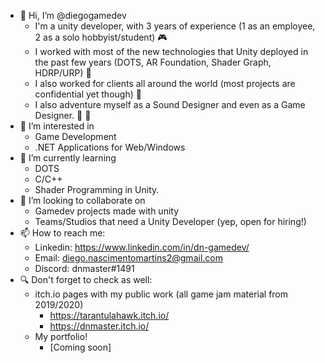 - 👋 Hi, I’m @diegogamedev
  - I'm a unity developer, with 3 years of experience (1 as an employee, 2 as a solo hobbyist/student) 🎮
  - I worked with most of the new technologies that Unity deployed in the past few years (DOTS, AR Foundation, Shader Graph, HDRP/URP) 🔬
  - I also worked for clients all around the world (most projects are confidential yet though) 🤫
  - I also adventure myself as a Sound Designer and even as a Game Designer. 📘 🎹
- 👀 I’m interested in 
  - Game Development
  - .NET Applications for Web/Windows
- 🌱 I’m currently learning
  - DOTS
  - C/C++
  - Shader Programming in Unity.
- 💞️ I’m looking to collaborate on 
  - Gamedev projects made with unity
  - Teams/Studios that need a Unity Developer (yep, open for hiring!)
- 📫 How to reach me: 
  - Linkedin: https://www.linkedin.com/in/dn-gamedev/ 
  - Email: diego.nascimentomartins2@gmail.com 
  - Discord: dnmaster#1491
- 🔍 Don't forget to check as well: 
  - itch.io pages with my public work (all game jam material from 2019/2020)
    -  https://tarantulahawk.itch.io/
    -  https://dnmaster.itch.io/
  - My portfolio!
    - [Coming soon]    

<!---
diegogamedev/diegogamedev is a ✨ special ✨ repository because its `README.md` (this file) appears on your GitHub profile.
You can click the Preview link to take a look at your changes.
--->
